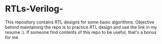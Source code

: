 # RTLs-Verilog-
This repository contains RTL designs for some basic algorithms. Objective behind maintaining the repo is to practice RTL design and use the link in my resume :). If someone find contents of this repo to be useful, that's a bonus for me.
